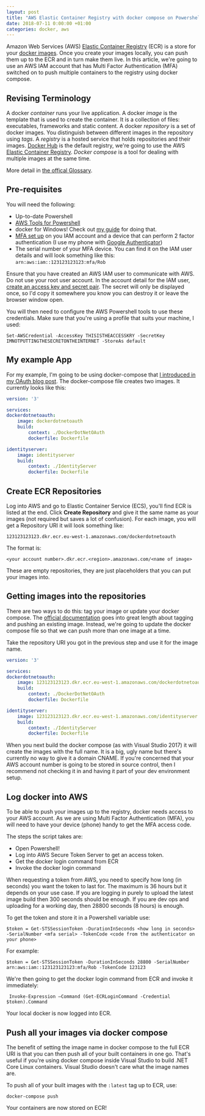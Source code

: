 ```yaml
---
layout: post
title: "AWS Elastic Container Registry with docker compose on Powershell"
date: 2018-07-11 0:00:00 +01:00
categories: docker, aws
---
```

Amazon Web Services (AWS) [Elastic Container Registry](https://aws.amazon.com/ecr/) (ECR) is a store for your [docker images](https://docs.docker.com/glossary/?term=image). Once you create your images locally, you can push them up to the ECR and in turn make them live. In this article, we're going to use an AWS IAM account that has Multi Factor Authentication (MFA) switched on to push multiple containers to the registry using docker compose. 

## Revising Terminology
A docker _container_ runs your live application. A docker _image_ is the template that is used to create the container. It is a collection of files: executables, frameworks and static content. A docker _repository_ is a set of docker images. You distinguish between different images in the repository using _tags_. A _registry_ is a hosted service that holds repositories and their images. [Docker Hub](https://hub.docker.com/) is the default registry, we're going to use the AWS [Elastic Container Registry](https://aws.amazon.com/ecr/). _Docker compose_ is a tool for dealing with multiple images at the same time.

More detail in [the offical Glossary](https://docs.docker.com/glossary/).

## Pre-requisites
You will need the following:

- Up-to-date Powershell
- [AWS Tools for Powershell](https://docs.aws.amazon.com/powershell/latest/userguide/pstools-getting-set-up-windows.html)
- docker for Windows! Check out [my guide](https://brainwipe.github.io/docker/dotnet/oauth/identityserver/2017/10/30/oauth-on-docker-part1) for doing that.
- [MFA set up](https://docs.aws.amazon.com/IAM/latest/UserGuide/id_credentials_mfa_enable.html) on you IAM account and a device that can perform 2 factor authentication (I use my phone with [Google Authenticator](https://support.google.com/accounts/answer/1066447?co=GENIE.Platform%3DAndroid&hl=en))
- The serial number of your MFA device. You can find it on the IAM user details and will look something like this: `arn:aws:iam::123123123123:mfa/Rob`

Ensure that you have created an AWS IAM user to communicate with AWS. Do not use your root user account. In the account detail for the IAM user, [create an access key and secret pair](https://docs.aws.amazon.com/powershell/latest/userguide/pstools-appendix-sign-up.html). The secret will only be displayed once, so I'd copy it somewhere you know you can destroy it or leave the browser window open. 

You will then need to configure the AWS Powershell tools to use these credentials. Make sure that you're using a profile that suits your machine, I used:

    Set-AWSCredential -AccessKey THISISTHEACCESSKRY -SecretKey IMNOTPUTTINGTHESECRETONTHEINTERNET -StoreAs default

## My example App
For my example, I'm going to be using docker-compose that [I introduced in my OAuth blog post](https://brainwipe.github.io/docker/dotnet/oauth/identityserver/2017/10/30/oauth-on-docker-part1/). The docker-compose file creates two images. It currently looks like this: 

```yml
version: '3'

services:
dockerdotnetoauth:
    image: dockerdotnetoauth
    build:
        context: ./DockerDotNetOAuth
        dockerfile: Dockerfile

identityserver:
    image: identityserver
    build:
        context: ./IdentityServer
        dockerfile: Dockerfile
```

## Create ECR Repositories
Log into AWS and go to Elastic Container Service (ECS), you'll find ECR is listed at the end. Click **Create Repository** and give it the same name as your images (not required but saves a lot of confusion). For each image, you will get a Repository URI it will look something like:

    123123123123.dkr.ecr.eu-west-1.amazonaws.com/dockerdotnetoauth

The format is:

    <your account number>.dkr.ecr.<region>.amazonaws.com/<name of image>

These are empty repositories, they are just placeholders that you can put your images into.

## Getting images into the repositories
There are two ways to do this: tag your image or update your docker compose. The [official documentation](https://docs.aws.amazon.com/AmazonECR/latest/userguide/docker-push-ecr-image.html) goes into great length about tagging and pushing an existing image. Instead, we're going to update the docker compose file so that we can push more than one image at a time.

Take the repository URI you got in the previous step and use it for the image name.

```yml
version: '3'

services:
dockerdotnetoauth:
    image: 123123123123.dkr.ecr.eu-west-1.amazonaws.com/dockerdotnetoauth
    build:
        context: ./DockerDotNetOAuth
        dockerfile: Dockerfile

identityserver:
    image: 123123123123.dkr.ecr.eu-west-1.amazonaws.com/identityserver
    build:
        context: ./IdentityServer
        dockerfile: Dockerfile
```

When you next build the docker compose (as with Visual Studio 2017) it will create the images with the full name. It is a big, ugly name but there's currently no way to give it a domain CNAME. If you're concerned that your AWS account number is going to be stored in source control, then I recommend not checking it in and having it part of your dev environment setup.

## Log docker into AWS
To be able to push your images up to the registry, docker needs access to your AWS account. As we are using Multi Factor Authentication (MFA), you will need to have your device (phone) handy to get the MFA access code.

The steps the script takes are:
- Open Powershell!
- Log into AWS Secure Token Server to get an access token.
- Get the docker login command from ECR
- Invoke the docker login command

When requesting a token from AWS, you need to specify how long (in seconds) you want the token to last for. The maximum is 36 hours but it depends on your use case. If you are logging in purely to upload the latest image build then 300 seconds should be enough. If you are dev ops and uploading for a working day, then 28800 seconds (8 hours) is enough.

To get the token and store it in a Powershell variable use:

    $token = Get-STSSessionToken -DurationInSeconds <how long in seconds> -SerialNumber <mfa serial> -TokenCode <code from the authenticator on your phone>

For example:

    $token = Get-STSSessionToken -DurationInSeconds 28800 -SerialNumber arn:aws:iam::123123123123:mfa/Rob -TokenCode 123123

We're then going to get the docker login command from ECR and invoke it immediately:

     Invoke-Expression –Command (Get-ECRLoginCommand -Credential $token).Command

Your local docker is now logged into ECR.

## Push all your images via docker compose
The benefit of setting the image name in docker compose to the full ECR URI is that you can then push all of your built containers in one go. That's useful if you're using docker compose inside Visual Studio to build .NET Core Linux containers. Visual Studio doesn't care what the image names are.

To push all of your built images with the `:latest` tag up to ECR, use:

    docker-compose push

Your containers are now stored on ECR!
